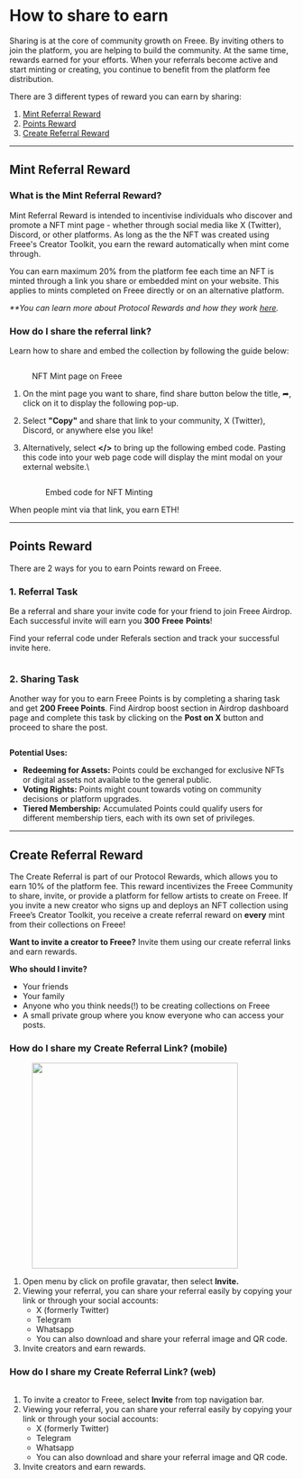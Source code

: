 # How to share to earn

Sharing is at the core of community growth on Freee. By inviting others to join the platform, you are helping to build the community. At the same time, rewards earned for your efforts. When your referrals become active and start minting or creating, you continue to benefit from the platform fee distribution.

There are 3 different types of reward you can earn by sharing:

1. [Mint Referral Reward](how-to-share-to-earn.md#mint-referral-reward)
2. [Points Reward](how-to-share-to-earn.md#points-reward)
3. [Create Referral Reward ](how-to-share-to-earn.md#create-referral-reward)

***

## Mint Referral Reward

### What is the Mint Referral Reward?

Mint Referral Reward is intended to incentivise individuals who discover and promote a NFT mint page - whether through social media like X (Twitter), Discord, or other platforms. As long as the the NFT was created using Freee's Creator Toolkit, you earn the reward automatically when mint come through.

You can earn maximum 20% from the platform fee each time an NFT is minted through a link you share or embedded mint on your website. This applies to mints completed on Freee directly or on an alternative platform.

_\*\*You can learn more about Protocol Rewards and how they work_ [_here_](understanding-rewards-on-freee.md)_._

### How do I share the referral link?

Learn how to share and embed the collection by following the guide below:

<figure><img src="../.gitbook/assets/Share referral link dialog (1).png" alt=""><figcaption><p>NFT Mint page on Freee</p></figcaption></figure>

1. On the mint page you want to share, find share button below the title, ➦, click on it to display the following pop-up.
2. Select **"Copy"** and share that link to your community, X (Twitter), Discord, or anywhere else you like!
3.  Alternatively, select **\</>** to bring up the following embed code. Pasting this code into your web page code will display the mint modal on your external website.\


    <figure><img src="../.gitbook/assets/Screenshot 2024-10-14 at 15.37.14.png" alt=""><figcaption><p>Embed code for NFT Minting</p></figcaption></figure>

When people mint via that link, you earn ETH!

***

## Points Reward

There are 2 ways for you to earn Points reward on Freee.

### 1. Referral Task

Be a referral and share your invite code for your friend to join Freee Airdrop. Each successful invite will earn you **300** **Freee** **Points**!

Find your referral code under Referals section and track your successful invite here.

<figure><img src="../.gitbook/assets/image (6).png" alt=""><figcaption></figcaption></figure>

### 2. Sharing Task

Another way for you to earn Freee Points is by completing a sharing task and get **200 Freee Points**. Find Airdrop boost section in Airdrop dashboard page and complete this task by clicking on the **Post on X** button and proceed to share the post.

<figure><img src="../.gitbook/assets/image (7).png" alt=""><figcaption></figcaption></figure>

**Potential Uses:**

* **Redeeming for Assets:** Points could be exchanged for exclusive NFTs or digital assets not available to the general public.
* **Voting Rights:** Points might count towards voting on community decisions or platform upgrades.
* **Tiered Membership:** Accumulated Points could qualify users for different membership tiers, each with its own set of privileges.

***

## **Create Referral Reward**

The Create Referral is part of our Protocol Rewards, which allows you to earn 10% of the platform fee. This reward incentivizes the Freee Community to share, invite, or provide a platform for fellow artists to create on Freee. If you invite a new creator who signs up and deploys an NFT collection using Freee’s Creator Toolkit, you receive a create referral reward on **every** mint from their collections on Freee!

**Want to invite a creator to Freee?** Invite them using our create referral links and earn rewards.

**Who should I invite?**

* Your friends
* Your family
* Anyone who you think needs(!) to be creating collections on Freee
* A small private group where you know everyone who can access your posts.

### **How do I share my Create Referral Link? (mobile)**

<figure><img src="../.gitbook/assets/image.png" alt="" width="365"><figcaption></figcaption></figure>

1. Open menu by click on profile gravatar,  then select **Invite.**
2. Viewing your referral, you can share your referral easily by copying your link or through your social accounts:
   * X (formerly Twitter)
   * Telegram
   * Whatsapp
   * You can also download and share your referral image and QR code.
3. Invite creators and earn rewards.

### **How do I share my Create Referral Link? (web)**

&#x20;   &#x20;

<figure><img src="../.gitbook/assets/image (1).png" alt=""><figcaption></figcaption></figure>

1. To invite a creator to Freee, select **Invite** from top navigation bar.
2. Viewing your referral, you can share your referral easily by copying your link or through your social accounts:
   * X (formerly Twitter)
   * Telegram
   * Whatsapp
   * You can also download and share your referral image and QR code.
3. Invite creators and earn rewards.
